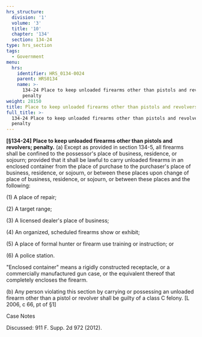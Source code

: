```yaml
---
hrs_structure:
  division: '1'
  volume: '3'
  title: '10'
  chapter: '134'
  section: 134-24
type: hrs_section
tags:
  - Government
menu:
  hrs:
    identifier: HRS_0134-0024
    parent: HRS0134
    name: >-
      134-24 Place to keep unloaded firearms other than pistols and revolvers;
      penalty
weight: 28150
title: Place to keep unloaded firearms other than pistols and revolvers; penalty
full_title: >-
  134-24 Place to keep unloaded firearms other than pistols and revolvers;
  penalty
---
```

**[§134-24] Place to keep unloaded firearms other than pistols and revolvers; penalty.** (a) Except as provided in section 134-5, all firearms shall be confined to the possessor's place of business, residence, or sojourn; provided that it shall be lawful to carry unloaded firearms in an enclosed container from the place of purchase to the purchaser's place of business, residence, or sojourn, or between these places upon change of place of business, residence, or sojourn, or between these places and the following:

(1) A place of repair;

(2) A target range;

(3) A licensed dealer's place of business;

(4) An organized, scheduled firearms show or exhibit;

(5) A place of formal hunter or firearm use training or instruction; or

(6) A police station.

"Enclosed container" means a rigidly constructed receptacle, or a commercially manufactured gun case, or the equivalent thereof that completely encloses the firearm.

(b) Any person violating this section by carrying or possessing an unloaded firearm other than a pistol or revolver shall be guilty of a class C felony. [L 2006, c 66, pt of §1]

Case Notes

Discussed: 911 F. Supp. 2d 972 (2012).